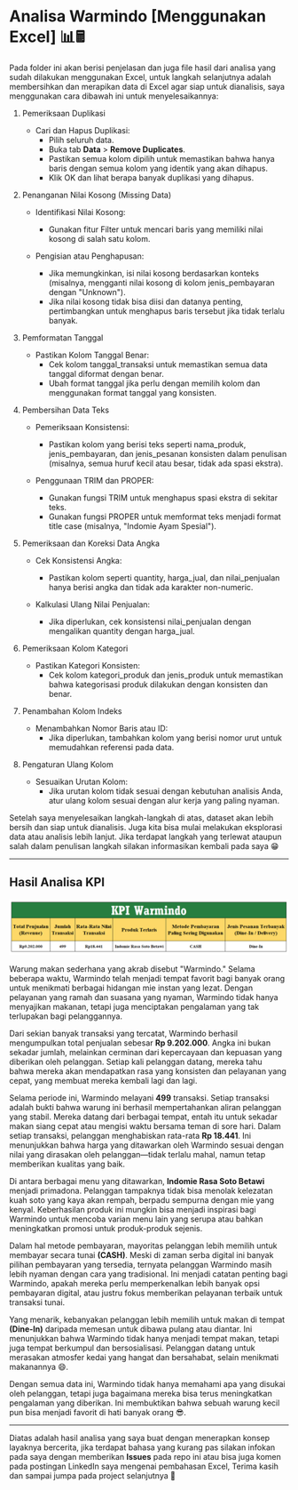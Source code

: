 # Analisa Warmindo [Menggunakan Excel] 📊🖩

Pada folder ini akan berisi penjelasan dan juga file hasil dari analisa yang sudah dilakukan menggunakan Excel, untuk langkah selanjutnya adalah membersihkan dan merapikan data di Excel agar siap untuk dianalisis, saya menggunakan cara dibawah ini untuk menyelesaikannya:

1. Pemeriksaan Duplikasi
    - Cari dan Hapus Duplikasi:
        - Pilih seluruh data.
        - Buka tab **Data** > **Remove Duplicates**.
        - Pastikan semua kolom dipilih untuk memastikan bahwa hanya baris dengan semua kolom yang identik yang akan dihapus.
        - Klik OK dan lihat berapa banyak duplikasi yang dihapus.

2. Penanganan Nilai Kosong (Missing Data)
    - Identifikasi Nilai Kosong:
        - Gunakan fitur Filter untuk mencari baris yang memiliki nilai kosong di salah satu kolom.

    - Pengisian atau Penghapusan:
        - Jika memungkinkan, isi nilai kosong berdasarkan konteks (misalnya, mengganti nilai kosong di kolom jenis_pembayaran dengan "Unknown").
        - Jika nilai kosong tidak bisa diisi dan datanya penting, pertimbangkan untuk menghapus baris tersebut jika tidak terlalu banyak.

3. Pemformatan Tanggal
    - Pastikan Kolom Tanggal Benar:
        - Cek kolom tanggal_transaksi untuk memastikan semua data tanggal diformat dengan benar.
        - Ubah format tanggal jika perlu dengan memilih kolom dan menggunakan format tanggal yang konsisten.

4. Pembersihan Data Teks
    - Pemeriksaan Konsistensi:
        - Pastikan kolom yang berisi teks seperti nama_produk, jenis_pembayaran, dan jenis_pesanan konsisten dalam penulisan (misalnya, semua huruf kecil atau besar, tidak ada spasi ekstra).

    - Penggunaan TRIM dan PROPER:
        - Gunakan fungsi TRIM untuk menghapus spasi ekstra di sekitar teks.
        - Gunakan fungsi PROPER untuk memformat teks menjadi format title case (misalnya, "Indomie Ayam Spesial").

5. Pemeriksaan dan Koreksi Data Angka
    - Cek Konsistensi Angka:
        - Pastikan kolom seperti quantity, harga_jual, dan nilai_penjualan hanya berisi angka dan tidak ada karakter non-numeric.

    - Kalkulasi Ulang Nilai Penjualan:
        - Jika diperlukan, cek konsistensi nilai_penjualan dengan mengalikan quantity dengan harga_jual.

6. Pemeriksaan Kolom Kategori
    - Pastikan Kategori Konsisten:
        - Cek kolom kategori_produk dan jenis_produk untuk memastikan bahwa kategorisasi produk dilakukan dengan konsisten dan benar.

7. Penambahan Kolom Indeks
    - Menambahkan Nomor Baris atau ID:
        - Jika diperlukan, tambahkan kolom yang berisi nomor urut untuk memudahkan referensi pada data.

8. Pengaturan Ulang Kolom
    - Sesuaikan Urutan Kolom:
        - Jika urutan kolom tidak sesuai dengan kebutuhan analisis Anda, atur ulang kolom sesuai dengan alur kerja yang paling nyaman.

Setelah saya menyelesaikan langkah-langkah di atas, dataset akan lebih bersih dan siap untuk dianalisis. Juga kita bisa mulai melakukan eksplorasi data atau analisis lebih lanjut. Jika terdapat langkah yang terlewat ataupun salah dalam penulisan langkah silakan informasikan kembali pada saya 😁

---

## Hasil Analisa KPI

![Image KPI](KPI.png)

Warung makan sederhana yang akrab disebut "Warmindo." Selama beberapa waktu, Warmindo telah menjadi tempat favorit bagi banyak orang untuk menikmati berbagai hidangan mie instan yang lezat. Dengan pelayanan yang ramah dan suasana yang nyaman, Warmindo tidak hanya menyajikan makanan, tetapi juga menciptakan pengalaman yang tak terlupakan bagi pelanggannya. <br />

Dari sekian banyak transaksi yang tercatat, Warmindo berhasil mengumpulkan total penjualan sebesar **Rp 9.202.000**. Angka ini bukan sekadar jumlah, melainkan cerminan dari kepercayaan dan kepuasan yang diberikan oleh pelanggan. Setiap kali pelanggan datang, mereka tahu bahwa mereka akan mendapatkan rasa yang konsisten dan pelayanan yang cepat, yang membuat mereka kembali lagi dan lagi. <br />

Selama periode ini, Warmindo melayani **499** transaksi. Setiap transaksi adalah bukti bahwa warung ini berhasil mempertahankan aliran pelanggan yang stabil. Mereka datang dari berbagai tempat, entah itu untuk sekadar makan siang cepat atau mengisi waktu bersama teman di sore hari. Dalam setiap transaksi, pelanggan menghabiskan rata-rata **Rp 18.441**. Ini menunjukkan bahwa harga yang ditawarkan oleh Warmindo sesuai dengan nilai yang dirasakan oleh pelanggan—tidak terlalu mahal, namun tetap memberikan kualitas yang baik. <br />

Di antara berbagai menu yang ditawarkan, **Indomie Rasa Soto Betawi** menjadi primadona. Pelanggan tampaknya tidak bisa menolak kelezatan kuah soto yang kaya akan rempah, berpadu sempurna dengan mie yang kenyal. Keberhasilan produk ini mungkin bisa menjadi inspirasi bagi Warmindo untuk mencoba varian menu lain yang serupa atau bahkan meningkatkan promosi untuk produk-produk sejenis. <br />

Dalam hal metode pembayaran, mayoritas pelanggan lebih memilih untuk membayar secara tunai **(CASH)**. Meski di zaman serba digital ini banyak pilihan pembayaran yang tersedia, ternyata pelanggan Warmindo masih lebih nyaman dengan cara yang tradisional. Ini menjadi catatan penting bagi Warmindo, apakah mereka perlu memperkenalkan lebih banyak opsi pembayaran digital, atau justru fokus memberikan pelayanan terbaik untuk transaksi tunai. <br />

Yang menarik, kebanyakan pelanggan lebih memilih untuk makan di tempat **(Dine-In)** daripada memesan untuk dibawa pulang atau diantar. Ini menunjukkan bahwa Warmindo tidak hanya menjadi tempat makan, tetapi juga tempat berkumpul dan bersosialisasi. Pelanggan datang untuk merasakan atmosfer kedai yang hangat dan bersahabat, selain menikmati makanannya 😄. <br />

Dengan semua data ini, Warmindo tidak hanya memahami apa yang disukai oleh pelanggan, tetapi juga bagaimana mereka bisa terus meningkatkan pengalaman yang diberikan. Ini membuktikan bahwa sebuah warung kecil pun bisa menjadi favorit di hati banyak orang 😎. <br />

---

Diatas adalah hasil analisa yang saya buat dengan menerapkan konsep layaknya bercerita, jika terdapat bahasa yang kurang pas silakan infokan pada saya dengan memberikan **Issues** pada repo ini atau bisa juga komen pada postingan LinkedIn saya mengenai pembahasan Excel, Terima kasih dan sampai jumpa pada project selanjutnya 🤗